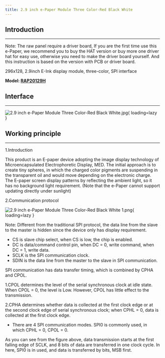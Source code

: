```yaml
---
title: 2.9 inch e-Paper Module Three Color-Red Black White
---
```


## Introduction
------------

Note: The raw panel require a driver board, If you are the first time use this e-Paper, we recommend you to buy the HAT version or buy more one driver hat for easy use, otherwise you need to make the driver board yourself. And this instruction is based on the version with PCB or driver board.

296x128, 2.9inch E-Ink display module, three-color, SPI interface

**Model: [RAP20129H](http://www.elecrow.com/096-oled-128x64-blue-p-751.html)**

## Interface
---------

![2.9 inch e-Paper Module Three Color-Red Black White.jpg](https://wiki.elecrow.com/images/3/3e/2.9_inch_e-Paper_Module_Three_Color-Red_Black_White.jpg){ loading=lazy }

## Working principle
-----------------

1.Introduction

This product is an E-paper device adopting the image display technology of Microencapsulated Electrophoretic Display, MED. The initial approach is to create tiny spheres, in which the charged color pigments are suspending in the transparent oil and would move depending on the electronic charge. The E-paper screen display patterns by reflecting the ambient light, so it has no background light requirement. (Note that the e-Paper cannot support updating directly under sunlight)

2.Communication protocol

![2.9 inch e-Paper Module Three Color-Red Black White 1.png](https://wiki.elecrow.com/images/f/f6/2.9_inch_e-Paper_Module_Three_Color-Red_Black_White_1.png){ loading=lazy }

Note: Different from the traditional SPI protocol, the data line from the slave to the master is hidden since the device only has display requirement.

- CS is slave chip select, when CS is low, the chip is enabled.
- DC is data/command control pin, when DC = 0, write command, when DC = 1, write data.
- SCLK is the SPI communication clock.
- SDIN is the data line from the master to the slave in SPI communication.

SPI communication has data transfer timing, which is combined by CPHA and CPOL.

1.CPOL determines the level of the serial synchronous clock at idle state. When CPOL = 0, the level is Low. However, CPOL has little effect to the transmission.

2.CPHA determines whether data is collected at the first clock edge or at the second clock edge of serial synchronous clock; when CPHL = 0, data is collected at the first clock edge.

- There are 4 SPI communication modes. SPI0 is commonly used, in which CPHL = 0, CPOL = 0.

As you can see from the figure above, data transmission starts at the first falling edge of SCLK, and 8 bits of data are transferred in one clock cycle. In here, SPI0 is in used, and data is transferred by bits, MSB first.
